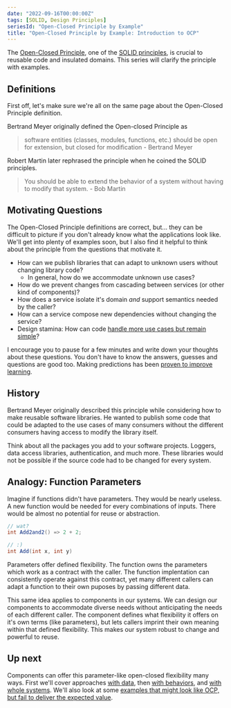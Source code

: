 ```yaml
---
date: "2022-09-16T00:00:00Z"
tags: [SOLID, Design Principles]
seriesId: "Open-Closed Principle by Example"
title: "Open-Closed Principle by Example: Introduction to OCP"
---
```


The [Open-Closed Principle](https://en.wikipedia.org/wiki/Open%E2%80%93closed_principle), one of the [SOLID principles](https://en.wikipedia.org/wiki/SOLID), is crucial to reusable code and insulated domains. This series will clarify the principle with examples.
<!--more-->

<!-- 
TODO: consider how principles like scope, proximity, consistency, and naming/semantic factor into this series. Think about using these terms to mimic construction
- i.e. ports and adapters is about limiting scope. This also improves proximity and focuses semantics/naming.
 -->

## Definitions

First off, let's make sure we're all on the same page about the Open-Closed Principle definition.

Bertrand Meyer originally defined the Open-closed Principle as
> software entities (classes, modules, functions, etc.) should be open for extension, but closed for modification - Bertrand Meyer

Robert Martin later rephrased the principle when he coined the SOLID principles.
> You should be able to extend the behavior of a system without having to modify that system. - Bob Martin

## Motivating Questions

The Open-Closed Principle definitions are correct, but... they can be difficult to picture if you don't already know what the applications look like.
We'll get into plenty of examples soon, but I also find it helpful to think about the principle from the questions that motivate it.

- How can we publish libraries that can adapt to unknown users without changing library code?
  - In general, how do we accommodate unknown use cases?
- How do we prevent changes from cascading between services (or other kind of components)?
- How does a service isolate it's domain *and* support semantics needed by the caller?
- How can a service compose new dependencies without changing the service?
- Design stamina: How can code [handle more use cases but remain simple](https://blog.cleancoder.com/uncle-bob/2017/03/03/TDD-Harms-Architecture.html)?


I encourage you to pause for a few minutes and write down your thoughts about these questions. You don't have to know the answers, guesses and questions are good too.
Making predictions has been [proven to improve learning](../../posts/2022-03-07-Small-Teaching-Review.md#predicting).

## History

Bertrand Meyer originally described this principle while considering how to make reusable software libraries. 
He wanted to publish some code that could be adapted to the use cases of many consumers without the different 
consumers having access to modify the library itself. 

Think about all the packages you add to your software projects. Loggers, data access libraries, authentication, and much more.
These libraries would not be possible if the source code had to be changed for every system.

## Analogy: Function Parameters
Imagine if functions didn't have parameters. They would be nearly useless. 
A new function would be needed for every combinations of inputs. There would be almost no potential for reuse or abstraction.

```cs
// wat?
int Add2and2() => 2 + 2;

// :)
int Add(int x, int y)
```

Parameters offer defined flexibility. The function owns the parameters which work as a contract with the caller. The function implentation can consistently operate against this contract, yet many different callers can adapt a function to their own puposes by passing different data.

This same idea applies to components in our systems. We can design our components to accommodate diverse needs without anticipating the needs of each different caller.
The component defines what flexibility it offers on it's own terms (like parameters), but lets callers imprint their own meaning within that defined flexibility.
This makes our system robust to change and powerful to reuse.

## Up next
Components can offer this parameter-like open-closed flexibility many ways. First we'll cover approaches [with data](./2022-09-16-1-OPC-through-Data.md), then [with behaviors](./2022-09-16-2-Flexible-Behavior.md), and [with whole systems](./2022-09-16-3-OCP-as-architecture.md). We'll also look at some [examples that might look like OCP, but fail to deliver the expected value](./2022-09-16-4-OCP-anti-examples.md).



<!-- TODO: does defined flexibility really help?-->

<!-- Q: do I talk about approaches like loosely structured data? I.e. having a content field and letting callers decide any regular structure in that field. Like product descriptions where the structure is determined and interpreted in the UI, but saved as text to the service -->

<!-- Q: Do I add a post about custom predicates in FsSpec? It's a good example of metadata. Library doesn't care. All custom elements are in control of consumer. Can still validate, print sensible messages, *maybe* generate data (but we offer another route for adding a generation customization, registering a strategy) -->

<!-- Q: Do I add a post with misc OCP applications, but without deeper examples
- Callbacks (both with functions and endpoints)
  - depending on situation a continuations and callbacks might be used interchangably
- Webhooks: similar to webhooks, but 
- Generics
- UI components
- Configuration in general
- "context": either this meta is probably a good name for what I intend with FsSpec

I this misc examples might be good for the recap post.
 -->
